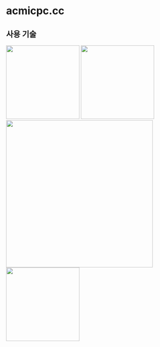 # acmicpc.cc

## 사용 기술

<img src="https://oden.io/9167bbc9f80645f714528abfc6b68baf.svg" width="200">

<img src="https://upload.wikimedia.org/wikipedia/commons/thumb/2/29/Postgresql_elephant.svg/1200px-Postgresql_elephant.svg.png" width="200">

<img src="https://camo.githubusercontent.com/4649c8978620e21388d1170b30a9f355d80ae713/68747470733a2f2f7261772e6769746875622e636f6d2f646f6766616c6f2f6d6174657269616c697a652f6d61737465722f696d616765732f6d6174657269616c697a652e676966" width="400">

<img src="https://colintoh.com/content/blog/14-aws-elastic-beanstalk-survival-guide-introduction/elastic_beanstalk_logo.png" width="200">
